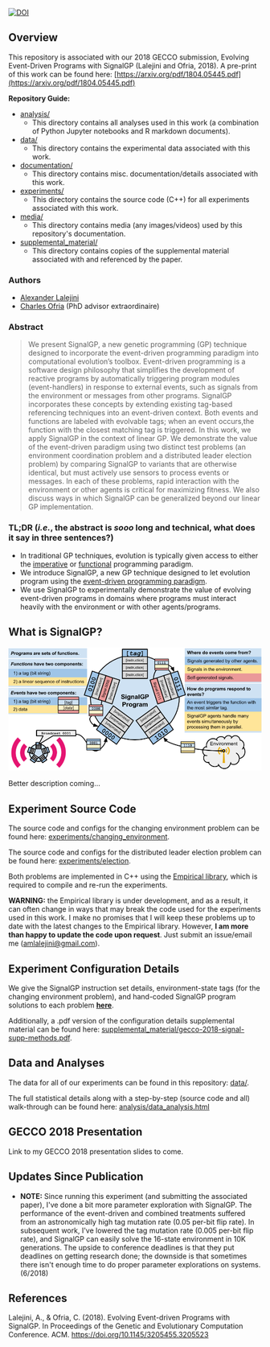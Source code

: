 [![DOI](https://zenodo.org/badge/128267891.svg)](https://zenodo.org/badge/latestdoi/128267891)

## Overview
This repository is associated with our 2018 GECCO submission, Evolving Event-Driven Programs with SignalGP (Lalejini and Ofria, 2018).
A pre-print of this work can be found here: [https://arxiv.org/pdf/1804.05445.pdf](https://arxiv.org/pdf/1804.05445.pdf)

**Repository Guide:**
- [analysis/](https://github.com/amlalejini/GECCO-2018-Evolving-Event-driven-Programs-with-SignalGP/tree/master/analysis)
  - This directory contains all analyses used in this work (a combination of Python Jupyter notebooks and R markdown documents). 
- [data/](https://github.com/amlalejini/GECCO-2018-Evolving-Event-driven-Programs-with-SignalGP/tree/master/data)
  - This directory contains the experimental data associated with this work. 
- [documentation/](https://github.com/amlalejini/GECCO-2018-Evolving-Event-driven-Programs-with-SignalGP/tree/master/documentation)
  - This directory contains misc. documentation/details associated with this work.
- [experiments/](https://github.com/amlalejini/GECCO-2018-Evolving-Event-driven-Programs-with-SignalGP/tree/master/experiments)
  - This directory contains the source code (C++) for all experiments associated with this work. 
- [media/](https://github.com/amlalejini/GECCO-2018-Evolving-Event-driven-Programs-with-SignalGP/tree/master/media)
  - This directory contains media (any images/videos) used by this repository's documentation.
- [supplemental_material/](https://github.com/amlalejini/GECCO-2018-Evolving-Event-driven-Programs-with-SignalGP/tree/master/supplemental_material)
  - This directory contains copies of the supplemental material associated with and referenced by the paper. 

### Authors
- [Alexander Lalejini](http://lalejini.com)
- [Charles Ofria](http://ofria.com) (PhD advisor extraordinaire)

### Abstract
> We present SignalGP, a new genetic programming (GP) technique designed to incorporate the event-driven programming paradigm into computational evolution’s toolbox. Event-driven programming is a software design philosophy that simplifies the development of reactive programs by automatically triggering program modules (event-handlers) in response to external events, such as signals from the environment or messages from other programs. SignalGP incorporates these concepts by extending existing tag-based referencing techniques into an event-driven context. Both events and functions are labeled with evolvable tags; when an event occurs,the function with the closest matching tag is triggered. In this work, we apply SignalGP in the context of linear GP. We demonstrate the value of the event-driven paradigm using two distinct test problems (an environment coordination problem and a distributed leader election problem) by comparing SignalGP to variants that are otherwise identical, but must actively use sensors to process events or messages. In each of these problems, rapid interaction with the environment or other agents is critical for maximizing fitness. We also discuss ways in which SignalGP can be generalized beyond our linear GP implementation. 

### TL;DR (_i.e._, the abstract is _sooo_ long and technical, what does it say in three sentences?)
- In traditional GP techniques, evolution is typically given access to either the [imperative](https://en.wikipedia.org/wiki/Imperative_programming) or [functional](https://en.wikipedia.org/wiki/Functional_programming) programming paradigm. 
- We introduce SignalGP, a new GP technique designed to let evolution program using the [event-driven programming paradigm](https://en.wikipedia.org/wiki/Event-driven_programming).
- We use SignalGP to experimentally demonstrate the value of evolving event-driven programs in domains where programs must interact heavily with the environment or with other agents/programs. 

## What is SignalGP? 
![SignalGP Cartoon](./media/sgp-cartoon.png)

Better description coming...

## Experiment Source Code
The source code and configs for the changing environment problem can be found here: [experiments/changing_environment](https://github.com/amlalejini/GECCO-2018-Evolving-Event-driven-Programs-with-SignalGP/tree/master/experiments/changing_environment).

The source code and configs for the distributed leader election problem can be found here: [experiments/election](https://github.com/amlalejini/GECCO-2018-Evolving-Event-driven-Programs-with-SignalGP/tree/master/experiments/election).

Both problems are implemented in C++ using the [Empirical library](https://github.com/devosoft/Empirical), which is required to compile and re-run the experiments. 

**WARNING:** the Empirical library is under development, and as a result, it can often change in ways that may break the code used for the experiments used in this work. I make no promises that I will keep these problems up to date with the latest changes to the Empirical library. However, **I am more than happy to update the code upon request**. Just submit an issue/email me (amlalejini@gmail.com). 

## Experiment Configuration Details
We give the SignalGP instruction set details, environment-state tags (for the changing environment problem), and hand-coded SignalGP program solutions to each problem [**here**](http://lalejini.com/GECCO-2018-Evolving-Event-driven-Programs-with-SignalGP/documentation/EXP-CONFIG). 

Additionally, a .pdf version of the configuration details supplemental material can be found here: [supplemental_material/gecco-2018-signal-supp-methods.pdf](http://lalejini.com/GECCO-2018-Evolving-Event-driven-Programs-with-SignalGP/supplemental_material/gecco-2018-signal-supp-methods.pdf).

## Data and Analyses
The data for all of our experiments can be found in this repository: [data/](https://github.com/amlalejini/GECCO-2018-Evolving-Event-driven-Programs-with-SignalGP/tree/master/data).

The full statistical details along with a step-by-step (source code and all) walk-through can be found here: [analysis/data_analysis.html](http://lalejini.com/GECCO-2018-Evolving-Event-driven-Programs-with-SignalGP/analysis/data_analysis.html)

## GECCO 2018 Presentation
Link to my GECCO 2018 presentation slides to come. 

## Updates Since Publication
- **NOTE:** Since running this experiment (and submitting the associated paper), I've done a bit more parameter exploration with SignalGP. The performance of the event-driven and combined treatments suffered from an astronomically high tag mutation rate (0.05 per-bit flip rate). In subsequent work, I've lowered the tag mutation rate (0.005 per-bit flip rate), and SignalGP can easily solve the 16-state environment in 10K generations. The upside to conference deadlines is that they put deadlines on getting research done; the downside is that sometimes there isn't enough time to do proper parameter explorations on systems. (6/2018)

## References
Lalejini, A., & Ofria, C. (2018). Evolving Event-driven Programs with SignalGP. In Proceedings of the Genetic and Evolutionary Computation Conference. ACM. https://doi.org/10.1145/3205455.3205523